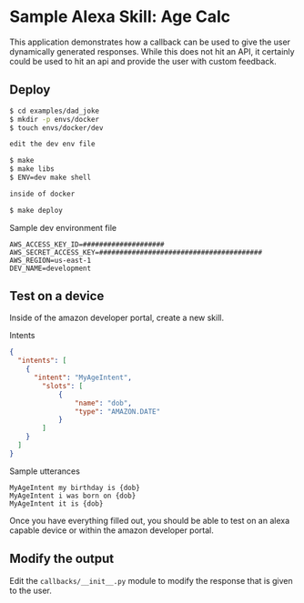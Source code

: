 # Sample Alexa Skill: Age Calc

This application demonstrates how a callback can be used to give the user
dynamically generated responses. While this does not hit an API, it certainly
could be used to hit an api and provide the user with custom feedback.

## Deploy

```bash
$ cd examples/dad_joke
$ mkdir -p envs/docker
$ touch envs/docker/dev

edit the dev env file

$ make
$ make libs
$ ENV=dev make shell

inside of docker

$ make deploy
```

Sample dev environment file
```
AWS_ACCESS_KEY_ID=####################
AWS_SECRET_ACCESS_KEY=########################################
AWS_REGION=us-east-1
DEV_NAME=development
```

## Test on a device

Inside of the amazon developer portal, create a new skill.

Intents

```json
{
  "intents": [
    {
      "intent": "MyAgeIntent",
        "slots": [
            {
                "name": "dob",
                "type": "AMAZON.DATE"
            }
        ]
    }
  ]
}
```

Sample utterances

```
MyAgeIntent my birthday is {dob}
MyAgeIntent i was born on {dob}
MyAgeIntent it is {dob}
```

Once you have everything filled out, you should be able to test on an alexa
capable device or within the amazon developer portal.

## Modify the output

Edit the `callbacks/__init__.py` module to modify the response that is given to
the user.
